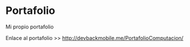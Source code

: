 # Portafolio
 Mi propio  portafolio

Enlace al portafolio >> http://devbackmobile.me/PortafolioComputacion/
